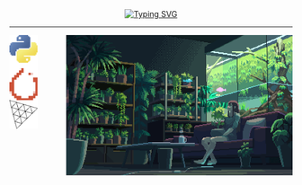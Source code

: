 <div align="center">
  <a href="https://git.io/typing-svg"><img src="https://readme-typing-svg.herokuapp.com?font=Fira+Code&pause=1000&center=true&vCenter=true&width=435&lines=Hey+Greetings!;Welcome+to+my+place!!;" alt="Typing SVG" /></a>
  <hr>
</div>
<img align="right" src="https://github.com/Jorgelzn/Jorgelzn/blob/main/media/myplace.gif" align="center" width="80%"/>
  <img align="top" src="https://github.com/Jorgelzn/Jorgelzn/blob/main/media/python.png?raw=true" width="10%"/>
  &emsp;&emsp;&emsp;
  <img align="top" src="https://github.com/Jorgelzn/Jorgelzn/blob/main/media/pytorch.png?raw=true" width="10%"/>
  &emsp;&emsp;&emsp;
  <img align="top" src="https://github.com/Jorgelzn/Jorgelzn/blob/main/media/three.png?raw=true" width="10%"/>



